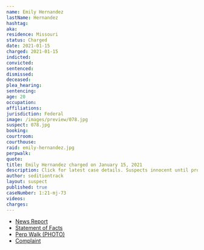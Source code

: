 ```yaml
---
name: Emily Hernandez
lastName: Hernandez
hashtag:
aka:
residence: Missouri
status: Charged
date: 2021-01-15
charged: 2021-01-15
indicted:
convicted: 
sentenced: 
dismissed: 
deceased:
plea_hearing:
sentencing:
age: 20
occupation:
affiliations:
jurisdiction: Federal
image: /images/preview/078.jpg
suspect: 078.jpg
booking:
courtroom:
courthouse:
raid: emily-hernandez.jpg
perpwalk:
quote:
title: Emily Hernandez charged on January 15, 2021
description: Click for latest case details. Suspects innocent until proven guilty.
author: seditiontrack
layout: suspect
published: true
caseNumber: 1:21-mj-73
videos:
charges:
---
```

- [News Report](https://www.ksdk.com/article/news/local/missouri-woman-capitol-riot-turns-herself-in/63-8f78e65f-b006-406e-b3d3-6ff3315efb03)
- [Statement of Facts](https://www.justice.gov/opa/page/file/1357301/download)
- [Perp Walk (PHOTO)](https://www.ksdk.com/article/news/local/missouri-woman-capitol-riot-turns-herself-in/63-8f78e65f-b006-406e-b3d3-6ff3315efb03)
- [Complaint](https://www.justice.gov/opa/page/file/1357296/download)
